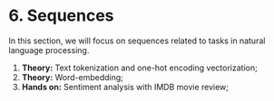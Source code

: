 # __6. Sequences__

In this section, we will focus on sequences related to tasks in natural language processing.

1. __Theory:__ Text tokenization and one-hot encoding vectorization;
2. __Theory:__ Word-embedding;
3. __Hands on:__ Sentiment analysis with IMDB movie review;
